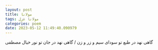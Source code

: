 ```yaml
---
layout: post
title: مولانا
tags: مولانا غزل
categories: poem
date: 2023-05-12 11:49:40.090979
---
```


گاهی نهد در طبع تو سودای سیم و زر و زن / گاهی نهد در جان تو نور خیال مصطفی